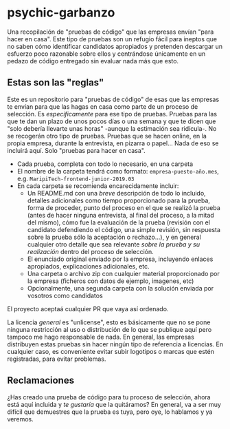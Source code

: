 # psychic-garbanzo

Una recopilación de "pruebas de código" que las empresas envían "para hacer en casa". Este tipo de pruebas son un refugio fácil para ineptos que no saben cómo identificar candidatos apropiados y pretenden descargar un esfuerzo poco razonable sobre ellos y centrándose únicamente en un pedazo de código entregado sin evaluar nada más que esto.

## Estas son las "reglas"

Este es un repositorio para "pruebas de código" de esas que las empresas te envían para que las hagas en casa como parte de un proceso de selección. Es _específicamente_ para ese tipo de pruebas. Pruebas para las que te dan un plazo de unos pocos días o una semana y que te dicen que "solo debería llevarte unas horas" -aunque la estimación sea ridícula-.
No se recogerán otro tipo de pruebas. Pruebas que se hacen online, en la propia empresa, durante la entrevista, en pizarra o papel... Nada de eso se incluirá aquí. Solo "pruebas para hacer en casa".

 - Cada prueba, completa con todo lo necesario, en una carpeta
 - El nombre de la carpeta tendrá como formato: `empresa-puesto-año.mes`, e.g. `MaripiTech-frontend-junior-2019.03`
 - En cada carpeta se recomienda encarecidamente incluir:
   - Un README.md con una _breve_ descripción de todo lo incluido, detalles adicionales como tiempo proporcionado para la prueba, forma de proceder, punto del proceso en el que se realizó la prueba (antes de hacer ninguna entrevista, al final del proceso, a la mitad del mismo), cómo fue la evaluación de la prueba (revisión con el candidato defendiendo el código, una simple revisión, sin respuesta sobre la prueba sólo la aceptación o rechazo...), y en general cualquier otro detalle que sea relevante _sobre la prueba y su realización_ dentro del proceso de selección.
   - El enunciado original enviado por la empresa, incluyendo enlaces apropiados, explicaciones adicionales, etc.
   - Una carpeta o archivo zip con cualquier material proporcionado por la empresa (ficheros con datos de ejemplo, imagenes, etc)
   - Opcionalmente, una segunda carpeta con la solución enviada por vosotros como candidatos

El proyecto aceptaá cualquier PR que vaya así ordenado.

La licencia _general_ es "unlicense", esto es básicamente que no se pone ninguna restricción al uso o distribución de lo que se publique aquí pero tampoco me hago responsable de nada.
En general, las empresas distribuyen estas pruebas sin hacer ningún tipo de referencia a licencias. En cualquier caso, es conveniente evitar subir logotipos o marcas que estén registradas, para evitar problemas.

## Reclamaciones

¿Has creado una prueba de código para tu proceso de selección, ahora está aquí incluida y _te gustaría_ que la quitáramos? En general, va a ser muy difícil que demuestres que la prueba es tuya, pero oye, lo hablamos y ya veremos.
